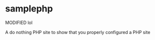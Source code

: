 samplephp
=========

MODIFIED lol

A do nothing PHP site to show that you properly configured a PHP site
